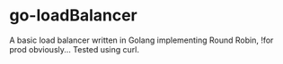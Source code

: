 # go-loadBalancer
A basic load balancer written in Golang implementing Round Robin, !for prod obviously...
Tested using curl.
